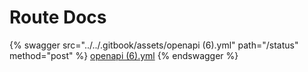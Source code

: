 # Route Docs



{% swagger src="../../.gitbook/assets/openapi (6).yml" path="/status" method="post" %}
[openapi (6).yml](<../../.gitbook/assets/openapi (6).yml>)
{% endswagger %}
